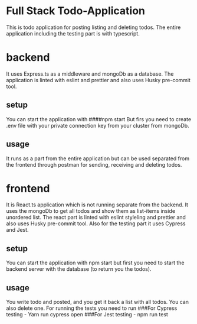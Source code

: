 # Full Stack Todo-Application
This is todo application for posting listing and deleting todos.
The entire application including the testing part is with typescript.

# backend
It uses Express.ts as a middleware and mongoDb as a database.
The application is linted with eslint and prettier and also uses Husky pre-commit tool.

## setup
You can start the application with
####npm start
But firs you need to create .env file with your private connection key from your cluster
from mongoDb.

## usage
It runs as a part from the entire application but can be used separated
from the frontend through postman for sending, receiving and deleting todos.


# frontend
It is React.ts application which is not running separate from the backend.
It uses the mongoDb to get all todos and show them as list-items inside unordered list.
The react part is linted with eslint styleling and prettier and also uses Husky pre-commit tool.
Also for the testing part it uses Cypress and Jest.

## setup
You can start the application with npm start but first you need to start the backend server
with the database (to return you the todos).

## usage
You write todo and posted, and you get it back a list with all todos.
You can also delete one.
For running the tests you need to run
###For Cypress testing - Yarn run cypress open
###For Jest testing - npm run test
